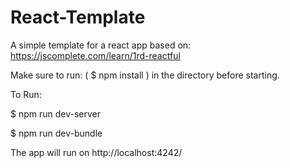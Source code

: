 # React-Template
A simple template for a react app based on: https://jscomplete.com/learn/1rd-reactful &nbsp;

Make sure to run:  ( $ npm install  ) in the directory before starting.

To Run: 

$ npm run dev-server 

$ npm run dev-bundle 

The app will run on http://localhost:4242/
